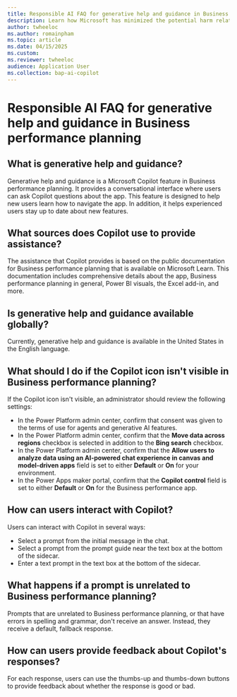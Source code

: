 ```yaml
---
title: Responsible AI FAQ for generative help and guidance in Business performance planning
description: Learn how Microsoft has minimized the potential harm related to AI features in Business performance planning.
author: twheeloc
ms.author: romainpham
ms.topic: article 
ms.date: 04/15/2025
ms.custom:
ms.reviewer: twheeloc 
audience: Application User
ms.collection: bap-ai-copilot
---
```


# Responsible AI FAQ for generative help and guidance in Business performance planning

## What is generative help and guidance?

Generative help and guidance is a Microsoft Copilot feature in Business performance planning. It provides a conversational interface where users can ask Copilot questions about the app. This feature is designed to help new users learn how to navigate the app. In addition, it helps experienced users stay up to date about new features.

## What sources does Copilot use to provide assistance?

The assistance that Copilot provides is based on the public documentation for Business performance planning that is available on Microsoft Learn. This documentation includes comprehensive details about the app, Business performance planning in general, Power BI visuals, the Excel add-in, and more.

## Is generative help and guidance available globally?

Currently, generative help and guidance is available in the United States in the English language.

## What should I do if the Copilot icon isn't visible in Business performance planning?

If the Copilot icon isn't visible, an administrator should review the following settings:

- In the Power Platform admin center, confirm that consent was given to the terms of use for agents and generative AI features.
- In the Power Platform admin center, confirm that the **Move data across regions** checkbox is selected in addition to the **Bing search** checkbox.
- In the Power Platform admin center, confirm that the **Allow users to analyze data using an AI-powered chat experience in canvas and model-driven apps** field is set to either **Default** or **On** for your environment.
- In the Power Apps maker portal, confirm that the **Copilot control** field is set to either **Default** or **On** for the Business performance app.

## How can users interact with Copilot?

Users can interact with Copilot in several ways:

- Select a prompt from the initial message in the chat.
- Select a prompt from the prompt guide near the text box at the bottom of the sidecar.
- Enter a text prompt in the text box at the bottom of the sidecar.

## What happens if a prompt is unrelated to Business performance planning?

Prompts that are unrelated to Business performance planning, or that have errors in spelling and grammar, don't receive an answer. Instead, they receive a default, fallback response.

## How can users provide feedback about Copilot's responses?

For each response, users can use the thumbs-up and thumbs-down buttons to provide feedback about whether the response is good or bad.
